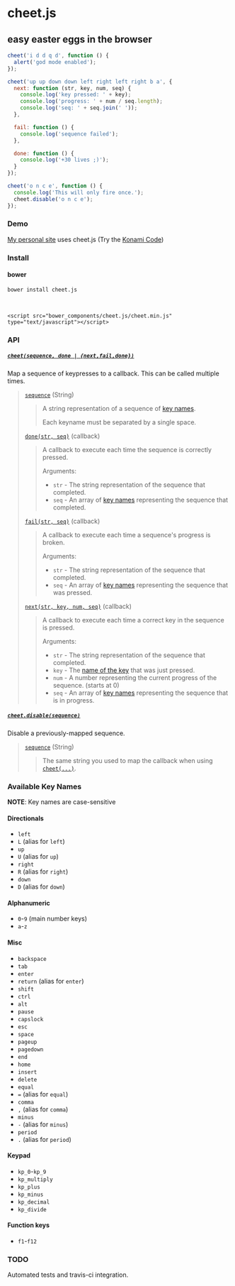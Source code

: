 # cheet.js

## easy easter eggs in the browser

```javascript
cheet('i d d q d', function () {
  alert('god mode enabled');
});
```

```javascript
cheet('up up down down left right left right b a', {
  next: function (str, key, num, seq) {
    console.log('key pressed: ' + key);
    console.log('progress: ' + num / seq.length);
    console.log('seq: ' + seq.join(' '));
  },

  fail: function () {
    console.log('sequence failed');
  },

  done: function () {
    console.log('+30 lives ;)');
  }
});
```

```javascript
cheet('o n c e', function () {
  console.log('This will only fire once.');
  cheet.disable('o n c e');
});
```

### Demo

[My personal site](http://namuol.github.io) uses cheet.js (Try the [Konami Code](http://en.wikipedia.org/wiki/Konami_Code))

### Install

#### bower

    bower install cheet.js

&nbsp;

    <script src="bower_components/cheet.js/cheet.min.js" type="text/javascript"></script>

### API

<a name='api_cheet'></a>
##### [`cheet(sequence, done | {next,fail,done})`](#api_cheet)

Map a sequence of keypresses to a callback. This can be called multiple times.

> <a name='api_sequence'></a>
> [`sequence`](#api_sequence) (String)
> > A string representation of a sequence of [key names](#available-key-names).
> > 
> > Each keyname must be separated by a single space.
> 
> <a name='api_done'></a>
> [`done(str, seq)`](#api_done) (callback)
> > A callback to execute each time the sequence is correctly pressed.
> > 
> > Arguments:
> > * `str` - The string representation of the sequence that completed.
> > * `seq` - An array of [key names](#available-key-names) representing the sequence that completed.
> 
> <a name='api_fail'></a>
> [`fail(str, seq)`](#api_fail) (callback)
> > A callback to execute each time a sequence's progress is broken.
> > 
> > Arguments:
> > * `str` - The string representation of the sequence that completed.
> > * `seq` - An array of [key names](#available-key-names) representing the sequence that was pressed.
>
> <a name='api_next'></a>
> [`next(str, key, num, seq)`](#api_next) (callback)
> > A callback to execute each time a correct key in the sequence is pressed.
> > 
> > Arguments:
> > * `str` - The string representation of the sequence that completed.
> > * `key` - The [name of the key](#available-key-names) that was just pressed.
> > * `num` - A number representing the current progress of the sequence. (starts at 0)
> > * `seq` - An array of [key names](#available-key-names) representing the sequence that is in progress.

<a name='api_cheet'></a>
##### [`cheet.disable(sequence)`](#api_disable)

Disable a previously-mapped sequence.

> <a name='api_disable_sequence'></a>
> [`sequence`](#api_disable_sequence) (String)
> > The same string you used to map the callback when using [`cheet(...)`](#api_cheet).

### Available Key Names

**NOTE**: Key names are case-sensitive

#### Directionals
* `left`
* `L` (alias for `left`)
* `up`
* `U` (alias for `up`)
* `right`
* `R` (alias for `right`)
* `down`
* `D` (alias for `down`)

#### Alphanumeric
* `0`-`9` (main number keys)
* `a`-`z`

#### Misc 
* `backspace`
* `tab`
* `enter`
* `return` (alias for `enter`)
* `shift`
* `ctrl`
* `alt`
* `pause`
* `capslock`
* `esc`
* `space`
* `pageup`
* `pagedown`
* `end`
* `home`
* `insert`
* `delete`
* `equal`
* `=` (alias for `equal`)
* `comma`
* `,` (alias for `comma`)
* `minus`
* `-` (alias for `minus`)
* `period`
* `.` (alias for `period`)

#### Keypad
* `kp_0`-`kp_9`
* `kp_multiply`
* `kp_plus`
* `kp_minus`
* `kp_decimal`
* `kp_divide`

#### Function keys
* `f1`-`f12`

### TODO

Automated tests and travis-ci integration.
